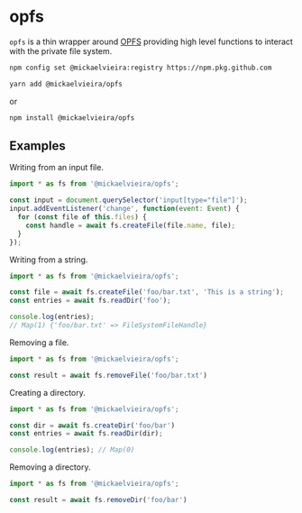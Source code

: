 # opfs


`opfs` is a thin wrapper around [OPFS](https://developer.mozilla.org/en-US/docs/Web/API/File_System_Access_API#origin_private_file_system) providing high level functions to interact with the private file system.


```sh
npm config set @mickaelvieira:registry https://npm.pkg.github.com
```

```sh
yarn add @mickaelvieira/opfs
```
or


```sh
npm install @mickaelvieira/opfs
```


## Examples

Writing from an input file.

```js
import * as fs from '@mickaelvieira/opfs';

const input = document.querySelector('input[type="file"]');
input.addEventListener('change', function(event: Event) {
  for (const file of this.files) {
    const handle = await fs.createFile(file.name, file);
  }
});
```

Writing from a string.

```js
import * as fs from '@mickaelvieira/opfs';

const file = await fs.createFile('foo/bar.txt', 'This is a string');
const entries = await fs.readDir('foo');

console.log(entries);
// Map(1) {'foo/bar.txt' => FileSystemFileHandle}
```

Removing a file.

```js
import * as fs from '@mickaelvieira/opfs';

const result = await fs.removeFile('foo/bar.txt')
```

Creating a directory.

```js
import * as fs from '@mickaelvieira/opfs';

const dir = await fs.createDir('foo/bar')
const entries = await fs.readDir(dir);

console.log(entries); // Map(0)
```

Removing a directory.

```js
import * as fs from '@mickaelvieira/opfs';

const result = await fs.removeDir('foo/bar')
```
